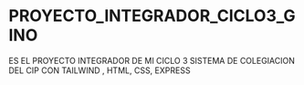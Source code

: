 # PROYECTO_INTEGRADOR_CICLO3_GINO
ES EL PROYECTO INTEGRADOR DE MI CICLO 3 SISTEMA DE COLEGIACION DEL CIP  CON TAILWIND , HTML, CSS, EXPRESS

